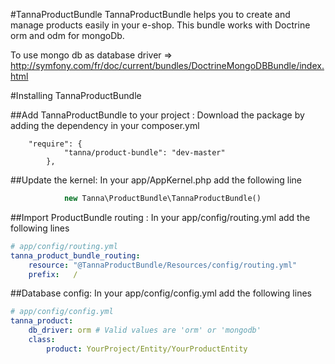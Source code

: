 #TannaProductBundle
TannaProductBundle helps you to create and manage products easily in your e-shop.
This bundle works with Doctrine orm and odm for mongoDb.

To use mongo db as database driver => http://symfony.com/fr/doc/current/bundles/DoctrineMongoDBBundle/index.html

#Installing TannaProductBundle

##Add TannaProductBundle to your project :
Download the package by adding the dependency in your composer.yml
```composer
    "require": {
            "tanna/product-bundle": "dev-master"
        },
```
##Update the kernel:
In your app/AppKernel.php add the following line
```php
            new Tanna\ProductBundle\TannaProductBundle()
```
##Import ProductBundle routing :
In your app/config/routing.yml add the following lines
```yml
# app/config/routing.yml
tanna_product_bundle_routing:
    resource: "@TannaProductBundle/Resources/config/routing.yml"
    prefix:   /
```
##Database config:
In your app/config/config.yml add the following lines
```yml
# app/config/config.yml
tanna_product:
    db_driver: orm # Valid values are 'orm' or 'mongodb'
    class:
        product: YourProject/Entity/YourProductEntity
```
